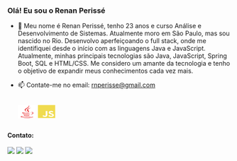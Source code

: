 ### Olá! Eu sou o Renan Perissé

- 🌱 Meu nome é Renan Perissé, tenho 23 anos e curso Análise e Desenvolvimento de Sistemas. Atualmente moro em São Paulo, mas sou nascido no Rio. Desenvolvo aperfeiçoando o full stack, onde me identifiquei desde o início com as linguagens Java e JavaScript. Atualmente, minhas principais tecnologias são Java, JavaScript, Spring Boot, SQL e HTML/CSS. Me considero um amante da tecnologia e tenho o objetivo de expandir meus conhecimentos cada vez mais. 
- 📫 Contate-me no email: rnperisse@gmail.com
  
  <div style="display: inline_block"><br>
  <img align="center" alt="Renan-Java" height="30" width="40" src="https://raw.githubusercontent.com/devicons/devicon/master/icons/java/java-plain.svg">
  <img align="center" alt="Renan-Java" height="30" width="40" src="https://raw.githubusercontent.com/devicons/devicon/master/icons/javascript/javascript-plain.svg">
</div>
  
  ##
  
  #### Contato:
  
  <div>
  <a href = "mailto:rnperisse@gmail.com"><img src="https://img.shields.io/badge/-Gmail-%23333?style=for-the-badge&logo=gmail&logoColor=white" target="_blank"></a>
  <a href="https://www.linkedin.com/in/renanperisse/" target="_blank"><img src="https://img.shields.io/badge/-LinkedIn-%230077B5?style=for-the-badge&logo=linkedin&logoColor=white" target="_blank"></a>   
   <a href="https://api.whatsapp.com/send/?phone=5521984052877&text&type=phone_number&app_absent=0" target="_blank"><img src="https://img.shields.io/badge/WhatsApp-25D366?style=for-the-badge&logo=whatsapp&logoColor=white" target="_blank"></a>   
  </div>
